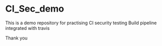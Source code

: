 # CI_Sec_demo
This is a demo repository for practising CI security testing
Build pipeline integrated with travis

Thank you
